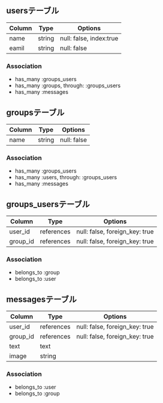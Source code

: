 
## usersテーブル

|Column|Type|Options|
|------|----|-------|
|name|string|null: false, index:true|
|eamil|string|null: false|

### Association
- has_many :groups_users
- has_many :groups, through: :groups_users
- has_many :messages

## groupsテーブル

|Column|Type|Options|
|------|----|-------|
|name|string|null: false|


### Association
- has_many :groups_users
- has_many :users, through: :groups_users
- has_many :messages

## groups_usersテーブル

|Column|Type|Options|
|------|----|-------|
|user_id|references|null: false, foreign_key: true|
|group_id|references|null: false, foreign_key: true|

### Association
- belongs_to :group
- belongs_to :user

## messagesテーブル

|Column|Type|Options|
|------|----|-------|
|user_id|references|null: false, foreign_key: true|
|group_id|references|null: false, foreign_key: true|
|text|text||
|image|string||

### Association
- belongs_to :user
- belongs_to :group